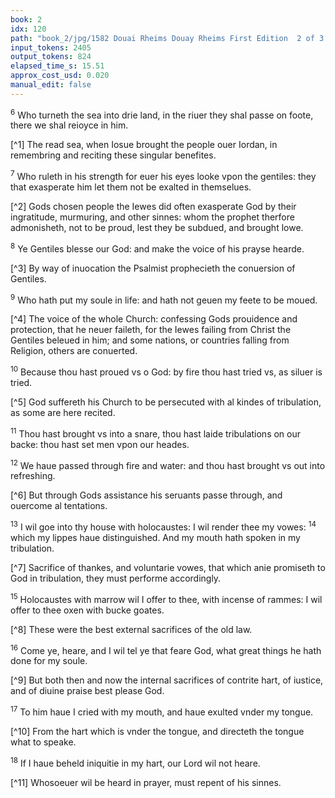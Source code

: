 ```yaml
---
book: 2
idx: 120
path: "book_2/jpg/1582 Douai Rheims Douay Rheims First Edition  2 of 3 1610 Old Testament.pdf-120.jpg"
input_tokens: 2405
output_tokens: 824
elapsed_time_s: 15.51
approx_cost_usd: 0.020
manual_edit: false
---
```

<sup>6</sup> Who turneth the sea into drie land, in the riuer they shal passe on foote, there we shal reioyce in him.

[^1] The read sea, when Iosue brought the people ouer Iordan, in remembring and reciting these singular benefites.

<sup>7</sup> Who ruleth in his strength for euer his eyes looke vpon the gentiles: they that exasperate him let them not be exalted in themselues.

[^2] Gods chosen people the Iewes did often exasperate God by their ingratitude, murmuring, and other sinnes: whom the prophet therfore admonisheth, not to be proud, lest they be subdued, and brought lowe.

<sup>8</sup> Ye Gentiles blesse our God: and make the voice of his prayse hearde.

[^3] By way of inuocation the Psalmist prophecieth the conuersion of Gentiles.

<sup>9</sup> Who hath put my soule in life: and hath not geuen my feete to be moued.

[^4] The voice of the whole Church: confessing Gods prouidence and protection, that he neuer faileth, for the Iewes failing from Christ the Gentiles beleued in him; and some nations, or countries falling from Religion, others are conuerted.

<sup>10</sup> Because thou hast proued vs o God: by fire thou hast tried vs, as siluer is tried.

[^5] God suffereth his Church to be persecuted with al kindes of tribulation, as some are here recited.

<sup>11</sup> Thou hast brought vs into a snare, thou hast laide tribulations on our backe: thou hast set men vpon our heades.

<sup>12</sup> We haue passed through fire and water: and thou hast brought vs out into refreshing.

[^6] But through Gods assistance his seruants passe through, and ouercome al tentations.

<sup>13</sup> I wil goe into thy house with holocaustes: I wil render thee my vowes: <sup>14</sup> which my lippes haue distinguished. And my mouth hath spoken in my tribulation.

[^7] Sacrifice of thankes, and voluntarie vowes, that which anie promiseth to God in tribulation, they must performe accordingly.

<sup>15</sup> Holocaustes with marrow wil I offer to thee, with incense of rammes: I wil offer to thee oxen with bucke goates.

[^8] These were the best external sacrifices of the old law.

<sup>16</sup> Come ye, heare, and I wil tel ye that feare God, what great things he hath done for my soule.

[^9] But both then and now the internal sacrifices of contrite hart, of iustice, and of diuine praise best please God.

<sup>17</sup> To him haue I cried with my mouth, and haue exulted vnder my tongue.

[^10] From the hart which is vnder the tongue, and directeth the tongue what to speake.

<sup>18</sup> If I haue beheld iniquitie in my hart, our Lord wil not heare.

[^11] Whosoeuer wil be heard in prayer, must repent of his sinnes.